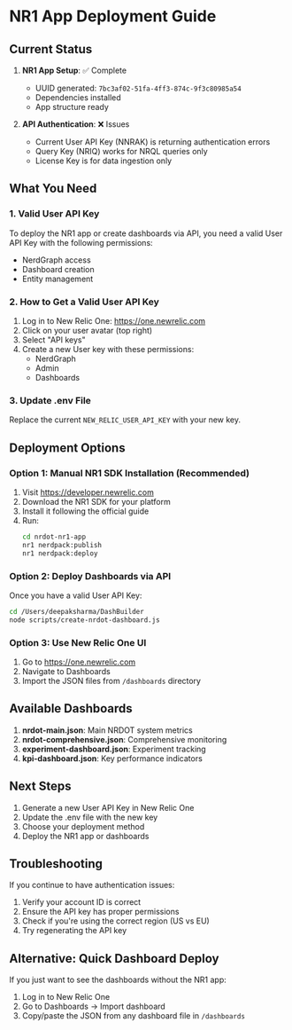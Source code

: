 # NR1 App Deployment Guide

## Current Status

1. **NR1 App Setup**: ✅ Complete
   - UUID generated: `7bc3af02-51fa-4ff3-874c-9f3c80985a54`
   - Dependencies installed
   - App structure ready

2. **API Authentication**: ❌ Issues
   - Current User API Key (NNRAK) is returning authentication errors
   - Query Key (NRIQ) works for NRQL queries only
   - License Key is for data ingestion only

## What You Need

### 1. Valid User API Key
To deploy the NR1 app or create dashboards via API, you need a valid User API Key with the following permissions:
- NerdGraph access
- Dashboard creation
- Entity management

### 2. How to Get a Valid User API Key
1. Log in to New Relic One: https://one.newrelic.com
2. Click on your user avatar (top right)
3. Select "API keys"
4. Create a new User key with these permissions:
   - NerdGraph
   - Admin
   - Dashboards

### 3. Update .env File
Replace the current `NEW_RELIC_USER_API_KEY` with your new key.

## Deployment Options

### Option 1: Manual NR1 SDK Installation (Recommended)
1. Visit https://developer.newrelic.com
2. Download the NR1 SDK for your platform
3. Install it following the official guide
4. Run:
   ```bash
   cd nrdot-nr1-app
   nr1 nerdpack:publish
   nr1 nerdpack:deploy
   ```

### Option 2: Deploy Dashboards via API
Once you have a valid User API Key:
```bash
cd /Users/deepaksharma/DashBuilder
node scripts/create-nrdot-dashboard.js
```

### Option 3: Use New Relic One UI
1. Go to https://one.newrelic.com
2. Navigate to Dashboards
3. Import the JSON files from `/dashboards` directory

## Available Dashboards

1. **nrdot-main.json**: Main NRDOT system metrics
2. **nrdot-comprehensive.json**: Comprehensive monitoring
3. **experiment-dashboard.json**: Experiment tracking
4. **kpi-dashboard.json**: Key performance indicators

## Next Steps

1. Generate a new User API Key in New Relic One
2. Update the .env file with the new key
3. Choose your deployment method
4. Deploy the NR1 app or dashboards

## Troubleshooting

If you continue to have authentication issues:
1. Verify your account ID is correct
2. Ensure the API key has proper permissions
3. Check if you're using the correct region (US vs EU)
4. Try regenerating the API key

## Alternative: Quick Dashboard Deploy

If you just want to see the dashboards without the NR1 app:
1. Log in to New Relic One
2. Go to Dashboards → Import dashboard
3. Copy/paste the JSON from any dashboard file in `/dashboards`